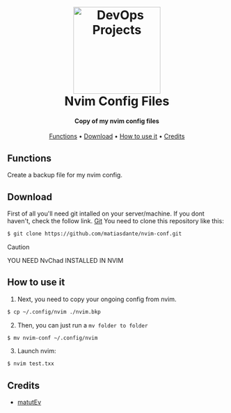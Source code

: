 <h1 align="center">
  <br>
  <a href="https://github.com/matiasdante"><img src="https://github.com/user-attachments/assets/b7343714-7087-48b0-99da-621ac50f0bec" alt="DevOps Projects" width="200"></a>
  <br>
  Nvim Config Files
  <br>
</h1>

<h4 align="center">Copy of my nvim config files</h4>

<p align="center">
  <a href="#Functions">Functions</a> •
  <a href="#Download">Download</a> •
  <a href="#How to use it">How to use it</a> •
  <a href="#Credits">Credits</a> 
</p>

## Functions
Create a backup file for my nvim config.

## Download
First of all you'll need git intalled on your server/machine. If you dont haven't, check the follow link. [Git](https://git-scm.com) 
You need to clone this repository like this: 
```bash
$ git clone https://github.com/matiasdante/nvim-conf.git
```

> [!CAUTION]
> YOU NEED NvChad INSTALLED IN NVIM

## How to use it
1. Next, you need to copy your ongoing config from nvim. 
```bash
$ cp ~/.config/nvim ./nvim.bkp
```
2. Then, you can just run a `mv folder to folder`
```bash
$ mv nvim-conf ~/.config/nvim
```
3. Launch nvim: 
```bash
$ nvim test.txx
```

## Credits

* [matutEv](https://github.com/matiasdante)
